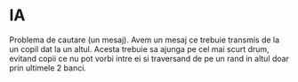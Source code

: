# IA

 Problema de  cautare (un mesaj).
Avem un mesaj ce trebuie transmis de la un copil dat la un altul. Acesta trebuie sa ajunga pe cel mai scurt drum, evitand copii ce nu pot vorbi intre ei si traversand de pe un rand in altul doar prin ultimele 2 banci.
